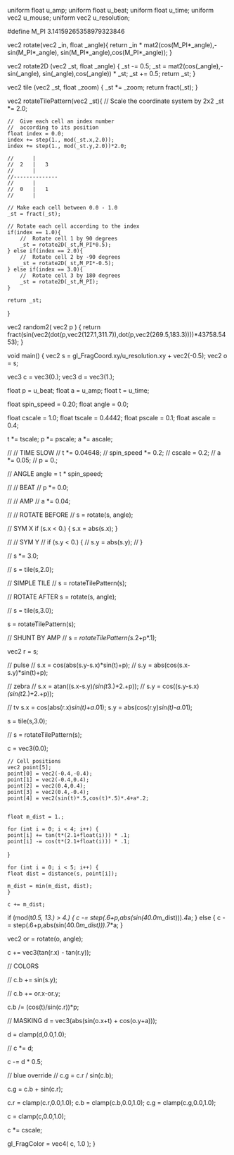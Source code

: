 uniform float u_amp;
uniform float u_beat;
uniform float u_time;
uniform vec2 u_mouse;
uniform vec2 u_resolution;

#define M_PI 3.14159265358979323846


vec2 rotate(vec2 _in, float _angle){
    return _in * mat2(cos(M_PI*_angle),-sin(M_PI*_angle),
                      sin(M_PI*_angle),cos(M_PI*_angle));
}

vec2 rotate2D (vec2 _st, float _angle) {
    _st -= 0.5;
    _st =  mat2(cos(_angle),-sin(_angle),
                sin(_angle),cos(_angle)) * _st;
    _st += 0.5;
    return _st;
}

vec2 tile (vec2 _st, float _zoom) {
    _st *= _zoom;
    return fract(_st);
}

vec2 rotateTilePattern(vec2 _st){
    //  Scale the coordinate system by 2x2
    _st *= 2.0;

    //  Give each cell an index number
    //  according to its position
    float index = 0.0;
    index += step(1., mod(_st.x,2.0));
    index += step(1., mod(_st.y,2.0))*2.0;

    //      |
    //  2   |   3
    //      |
    //--------------
    //      |
    //  0   |   1
    //      |

    // Make each cell between 0.0 - 1.0
    _st = fract(_st);

    // Rotate each cell according to the index
    if(index == 1.0){
        //  Rotate cell 1 by 90 degrees
        _st = rotate2D(_st,M_PI*0.5);
    } else if(index == 2.0){
        //  Rotate cell 2 by -90 degrees
        _st = rotate2D(_st,M_PI*-0.5);
    } else if(index == 3.0){
        //  Rotate cell 3 by 180 degrees
        _st = rotate2D(_st,M_PI);
    }

    return _st;
}

vec2 random2( vec2 p ) {
  return fract(sin(vec2(dot(p,vec2(127.1,311.7)),dot(p,vec2(269.5,183.3))))*43758.5453);
}

void main() {
  vec2 s = gl_FragCoord.xy/u_resolution.xy + vec2(-0.5);
  vec2 o = s;

  vec3 c = vec3(0.);
  vec3 d = vec3(1.);

  float p = u_beat;
  float a = u_amp;
  float t = u_time;

  float spin_speed = 0.20;
  float angle = 0.0;
  
  float cscale = 1.0;
  float tscale = 0.4442;
  float pscale = 0.1;
  float ascale = 0.4;

  t *= tscale;
  p *= pscale;
  a *= ascale;

  // // TIME SLOW
  // t *= 0.04648;
  // spin_speed *= 0.2;
  // cscale = 0.2;
  // a *= 0.05;
  // p = 0.;

  // ANGLE
  angle = t * spin_speed;
  
  // // BEAT
  // p *= 0.0;

  // // AMP
  // a *= 0.04;

  // // ROTATE BEFORE
  // s = rotate(s, angle);

  // SYM X
  if (s.x < 0.) {
    s.x = abs(s.x);
  }

  // // SYM Y
  // if (s.y < 0.) {
  //   s.y = abs(s.y);
  // }

  // s *= 3.0;

  // s = tile(s,2.0);

  // SIMPLE TILE
  // s = rotateTilePattern(s);


  // ROTATE AFTER
  s = rotate(s, angle);

  // s = tile(s,3.0);

  s = rotateTilePattern(s);

  // SHUNT BY AMP
  // s *= rotateTilePattern(s*.2+p*.1);



  vec2 r = s;

  // pulse
  // s.x = cos(abs(s.y-s.x)*sin(t)+p);
  // s.y = abs(cos(s.x-s.y)*sin(t)+p);

  // zebra
  // s.x = atan((s.x-s.y)*(sin(t*3.)+2.+p));
  // s.y = cos((s.y-s.x)*(sin(t*2.)+2.+p));

  // tv
  s.x = cos(abs(r.x)*sin(t)+a*.01);
  s.y = abs(cos(r.y)*sin(t)-a*.01);


  s = tile(s,3.0);

  // s = rotateTilePattern(s);

  c = vec3(0.0);

	// Cell positions
	vec2 point[5];
	point[0] = vec2(-0.4,-0.4);
	point[1] = vec2(-0.4,0.4);
	point[2] = vec2(0.4,0.4);
	point[3] = vec2(0.4,-0.4);
	point[4] = vec2(sin(t)*.5,cos(t)*.5)*.4+a*.2;


	float m_dist = 1.; 

	for (int i = 0; i < 4; i++) {
    point[i] += tan(t*(2.1+float(i))) * .1;
    point[i] -= cos(t*(2.1+float(i))) * .1;
  }

	for (int i = 0; i < 5; i++) {
    float dist = distance(s, point[i]);

    m_dist = min(m_dist, dist);
	}

	c += m_dist;

  if (mod(t*0.5, 13.) > 4.) {
    c -= step(.6+p,abs(sin(40.0*m_dist)))*.4*a;
  } else {
    c -= step(.6+p,abs(sin(40.0*m_dist)))*.7*a;
  }

  vec2 or = rotate(o, angle);


  c += vec3(tan(r.x) - tan(r.y));


  // COLORS

  // c.b += sin(s.y);

  // c.b += or.x-or.y;


  c.b /= (cos(t)/sin(c.r))*p;

  // MASKING
  d = vec3(abs(sin(o.x+t) + cos(o.y+a)));

  d = clamp(d,0.0,1.0);

  // c *= d;

  c -= d * 0.5;

  // blue override
  // c.g = c.r / sin(c.b);

  c.g = c.b + sin(c.r);

  c.r = clamp(c.r,0.0,1.0);
  c.b = clamp(c.b,0.0,1.0);
  c.g = clamp(c.g,0.0,1.0);
  
  c = clamp(c,0.0,1.0);

  c *= cscale;

  gl_FragColor = vec4( c, 1.0 );
}



